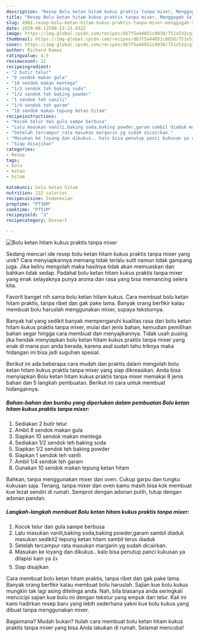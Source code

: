 ```yaml
---
description: "Resep Bolu ketan hitam kukus praktis tanpa mixer, Menggugah Selera"
title: "Resep Bolu ketan hitam kukus praktis tanpa mixer, Menggugah Selera"
slug: 4901-resep-bolu-ketan-hitam-kukus-praktis-tanpa-mixer-menggugah-selera
date: 2020-08-13T00:13:25.432Z
image: https://img-global.cpcdn.com/recipes/db7f5a44051c8038/751x532cq70/bolu-ketan-hitam-kukus-praktis-tanpa-mixer-foto-resep-utama.jpg
thumbnail: https://img-global.cpcdn.com/recipes/db7f5a44051c8038/751x532cq70/bolu-ketan-hitam-kukus-praktis-tanpa-mixer-foto-resep-utama.jpg
cover: https://img-global.cpcdn.com/recipes/db7f5a44051c8038/751x532cq70/bolu-ketan-hitam-kukus-praktis-tanpa-mixer-foto-resep-utama.jpg
author: Richard Ramos
ratingvalue: 4.5
reviewcount: 11
recipeingredient:
- "2 butir telur"
- "8 sendok makan gula"
- "10 sendok makan mentega"
- "1/2 sendok teh baking soda"
- "1/2 sendok teh baking powder"
- "1 sendok teh vanili"
- "1/4 sendok teh garam"
- "10 sendok makan tepung ketan hitam"
recipeinstructions:
- "Kocok telur dan gula sampe berbusa"
- "Lalu masukan vanili,baking soda,baking powder,garam sambil diaduk masukan sedikit2 tepung ketan hitam sambil terus diaduk"
- "Setelah tercampur rata masukan margarin yg sudah dicairkan."
- "Masukan ke loyang dan dikukus.. kalo bisa penutup panci kukusan ya dilapisi kain ya 👍"
- "Siap disajikan"
categories:
- Resep
tags:
- bolu
- ketan
- hitam

katakunci: bolu ketan hitam 
nutrition: 132 calories
recipecuisine: Indonesian
preptime: "PT36M"
cooktime: "PT51M"
recipeyield: "3"
recipecategory: Dessert

---
```



![Bolu ketan hitam kukus praktis tanpa mixer](https://img-global.cpcdn.com/recipes/db7f5a44051c8038/751x532cq70/bolu-ketan-hitam-kukus-praktis-tanpa-mixer-foto-resep-utama.jpg)

Sedang mencari ide resep bolu ketan hitam kukus praktis tanpa mixer yang unik? Cara menyiapkannya memang tidak terlalu sulit namun tidak gampang juga. Jika keliru mengolah maka hasilnya tidak akan memuaskan dan bahkan tidak sedap. Padahal bolu ketan hitam kukus praktis tanpa mixer yang enak selayaknya punya aroma dan rasa yang bisa memancing selera kita.

Favorit banget nih sama bolu ketan hitam kukus. Cara membuat bolu ketan hitam praktis, tanpa ribet dan gak pake lama. Banyak orang berfikir kalau membuat bolu haruslah menggunakan mixer, supaya teksturnya.

Banyak hal yang sedikit banyak mempengaruhi kualitas rasa dari bolu ketan hitam kukus praktis tanpa mixer, mulai dari jenis bahan, kemudian pemilihan bahan segar hingga cara membuat dan menyajikannya. Tidak usah pusing jika hendak menyiapkan bolu ketan hitam kukus praktis tanpa mixer yang enak di mana pun anda berada, karena asal sudah tahu triknya maka hidangan ini bisa jadi suguhan spesial.


Berikut ini ada beberapa cara mudah dan praktis dalam mengolah bolu ketan hitam kukus praktis tanpa mixer yang siap dikreasikan. Anda bisa menyiapkan Bolu ketan hitam kukus praktis tanpa mixer memakai 8 jenis bahan dan 5 langkah pembuatan. Berikut ini cara untuk membuat hidangannya.

<!--inarticleads1-->

##### Bahan-bahan dan bumbu yang diperlukan dalam pembuatan Bolu ketan hitam kukus praktis tanpa mixer:

1. Sediakan 2 butir telur
1. Ambil 8 sendok makan gula
1. Siapkan 10 sendok makan mentega
1. Sediakan 1/2 sendok teh baking soda
1. Siapkan 1/2 sendok teh baking powder
1. Siapkan 1 sendok teh vanili
1. Ambil 1/4 sendok teh garam
1. Gunakan 10 sendok makan tepung ketan hitam


Bahkan, tanpa menggunakan mixer dan oven. Cukup garpu dan tungku kukusan saja. Tenang, tanpa mixer dan oven kamu masih bisa kok membuat kue lezat sendiri di rumah. Semprot dengan adonan putih, tutup dengan adonan pandan. 

<!--inarticleads2-->

##### Langkah-langkah membuat Bolu ketan hitam kukus praktis tanpa mixer:

1. Kocok telur dan gula sampe berbusa
1. Lalu masukan vanili,baking soda,baking powder,garam sambil diaduk masukan sedikit2 tepung ketan hitam sambil terus diaduk
1. Setelah tercampur rata masukan margarin yg sudah dicairkan.
1. Masukan ke loyang dan dikukus.. kalo bisa penutup panci kukusan ya dilapisi kain ya 👍
1. Siap disajikan


Cara membuat bolu ketan hitam praktis, tanpa ribet dan gak pake lama. Banyak orang berfikir kalau membuat bolu haruslah. Sajian kue bolu kukus mungkin tak lagi asing ditelinga anda. Nah, bila biasanya anda seringkali mencicipi sajian kue bolu ini dengan tekstur yang empuk dari telur. Kali ini kami hadirkan resep baru yang lebih sederhana yakni kue bolu kukus yang dibuat tanpa menggunakan mixer. 

Bagaimana? Mudah bukan? Itulah cara membuat bolu ketan hitam kukus praktis tanpa mixer yang bisa Anda lakukan di rumah. Selamat mencoba!
